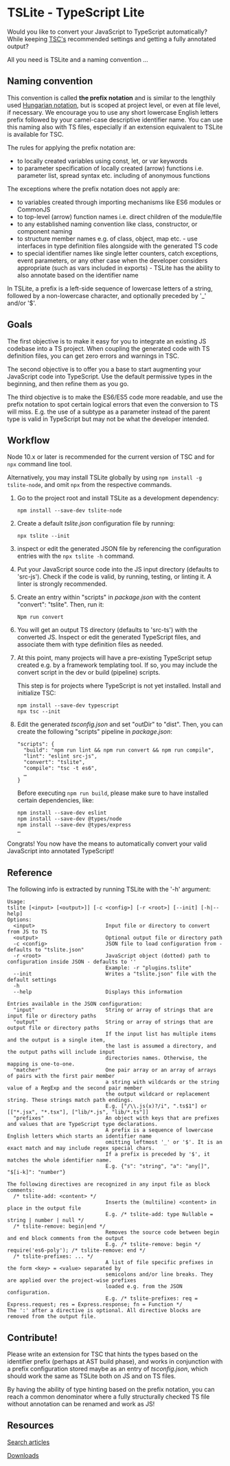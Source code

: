 TSLite - TypeScript Lite
========================

Would you like to convert your JavaScript to TypeScript automatically? While keeping [TSC's](https://www.typescriptlang.org/docs/handbook/compiler-options.html) recommended settings and getting a fully annotated output?

All you need is TSLite and a naming convention …

Naming convention
-----------------

This convention is called **the prefix notation** and is similar to the lengthily used [Hungarian notation](https://en.wikipedia.org/wiki/Hungarian_notation), but is scoped at project level, or even at file level, if necessary. We encourage you to use any short lowercase English letters prefix followed by your camel-case descriptive identifier name. You can use this naming also with TS files, especially if an extension equivalent to TSLite is available for TSC.

The rules for applying the prefix notation are:

*   to locally created variables using const, let, or var keywords
*   to parameter specification of locally created (arrow) functions i.e. parameter list, spread syntax etc. including of anonymous functions

The exceptions where the prefix notation does not apply are:

*   to variables created through importing mechanisms like ES6 modules or CommonJS
*   to top-level (arrow) function names i.e. direct children of the module/file
*   to any established naming convention like class, constructor, or component naming
*   to structure member names e.g. of class, object, map etc. - use interfaces in type definition files alongside with the generated TS code
*   to special identifier names like single letter counters, catch exceptions, event parameters, or any other case when the developer considers appropriate (such as vars included in exports) - TSLite has the ability to also annotate based on the identifier name

In TSLite, a prefix is a left-side sequence of lowercase letters of a string, followed by a non-lowercase character, and optionally preceded by '\_' and/or '$'.

Goals
-----

The first objective is to make it easy for you to integrate an existing JS codebase into a TS project. When coupling the generated code with TS definition files, you can get zero errors and warnings in TSC.

The second objective is to offer you a base to start augmenting your JavaScript code into TypeScript. Use the default permissive types in the beginning, and then refine them as you go.

The third objective is to make the ES6/ES5 code more readable, and use the prefix notation to spot certain logical errors that even the conversion to TS will miss. E.g. the use of a subtype as a parameter instead of the parent type is valid in TypeScript but may not be what the developer intended.

Workflow
--------

Node 10.x or later is recommended for the current version of TSC and for `npx` command line tool.

Alternatively, you may install TSLite globally by using `npm install -g tslite-node`, and omit `npx` from the respective commands.

1.  Go to the project root and install TSLite as a development dependency:
    
        npm install --save-dev tslite-node
        
    
2.  Create a default _tslite.json_ configuration file by running:
    
        npx tslite --init
        
    
3.  inspect or edit the generated JSON file by referencing the configuration entries with the `npx tslite -h` command.
    
4.  Put your JavaScript source code into the JS input directory (defaults to 'src-js'). Check if the code is valid, by running, testing, or linting it. A linter is strongly recommended.
    
5.  Create an entry within "scripts" in _package.json_ with the content "convert": "tslite". Then, run it:
    
        Npm run convert
        
    
6.  You will get an output TS directory (defaults to 'src-ts') with the converted JS. Inspect or edit the generated TypeScript files, and associate them with type definition files as needed.
    
7.  At this point, many projects will have a pre-existing TypeScript setup created e.g. by a framework templating tool. If so, you may include the convert script in the dev or build (pipeline) scripts.
    
    This step is for projects where TypeScript is not yet installed. Install and initialize TSC:
    
        npm install --save-dev typescript
        npx tsc --init
        
    
8.  Edit the generated _tsconfig.json_ and set "outDir" to "dist". Then, you can create the following "scripts" pipeline in _package.json_:
    
        "scripts": {
          "build": "npm run lint && npm run convert && npm run compile",
          "lint": "eslint src-js",
          "convert": "tslite",
          "compile": "tsc -t es6",
          …
        }
        
    
    Before executing `npm run build`, please make sure to have installed certain dependencies, like:
    
        npm install --save-dev eslint
        npm install --save-dev @types/node
        npm install --save-dev @types/express
        …
        
    

Congrats! You now have the means to automatically convert your valid JavaScript into annotated TypeScript!

Reference
---------

The following info is extracted by running TSLite with the '-h' argument:

    Usage:
    tslite [<input> [<output>]] [-c <config>] [-r <root>] [--init] [-h|--help]
    Options:
      <input>                       Input file or directory to convert from JS to TS
      <output>                      Optional output file or directory path
      -c <config>                   JSON file to load configuration from - defaults to "tslite.json"
      -r <root>                     JavaScript object (dotted) path to configuration inside JSON - defaults to ''
                                    Example: -r "plugins.tslite"
      --init                        Writes a "tslite.json" file with the default settings
      -h
      --help                        Displays this information
    
    Entries available in the JSON configuration:
      "input"                       String or array of strings that are input file or directory paths
      "output"                      String or array of strings that are output file or directory paths
                                    If the input list has multiple items and the output is a single item,
                                    the last is assumed a directory, and the output paths will include input
                                    directories names. Otherwise, the mapping is one-to-one.
      "matcher"                     One pair array or an array of arrays of pairs with the first pair member
                                    a string with wildcards or the string value of a RegExp and the second pair member
                                    the output wildcard or replacement string. These strings match path endings.
                                    E.g. ["/\\.js(x)?/i", ".ts$1"] or [["*.jsx", "*.tsx"], ["lib/*.js", "lib/*.ts"]]
      "prefixes"                    An object with keys that are prefixes and values that are TypeScript type declarations.
                                    A prefix is a sequence of lowercase English letters which starts an identifier name
                                    omitting leftmost '_' or '$'. It is an exact match and may include regex special chars.
                                    If a prefix is preceded by '$', it matches the whole identifier name.
                                    E.g. {"s": "string", "a": "any[]", "$[i-k]": "number"}
    
    The following directives are recognized in any input file as block comments:
      /* tslite-add: <content> */
                                    Inserts the (multiline) <content> in place in the output file
                                    E.g. /* tslite-add: type Nullable = string | number | null */
      /* tslite-remove: begin|end */
                                    Removes the source code between begin and end block comments from the output
                                    E.g. /* tslite-remove: begin */ require('es6-poly'); /* tslite-remove: end */
      /* tslite-prefixes: ... */
                                    A list of file specific prefixes in the form <key> = <value> separated by
                                    semicolons and/or line breaks. They are applied over the project-wise prefixes
                                    loaded e.g. from the JSON configuration.
                                    E.g. /* tslite-prefixes: req = Express.request; res = Express.response; fn = Function */
    The ':' after a directive is optional. All directive blocks are removed from the output file.
    

Contribute!
-----------

Please write an extension for TSC that hints the types based on the identifier prefix (perhaps at AST build phase), and works in conjunction with a prefix configuration stored maybe as an entry of _tsconfig.json_, which should work the same as TSLite both on JS and on TS files.

By having the ability of type hinting based on the prefix notation, you can reach a common denominator where a fully structurally checked TS file without annotation can be renamed and work as JS!

Resources
---------

[Search articles](https://www.google.com/search?hl=en&num=50&start=0&safe=0&filter=0&nfpr=1&q=The+Zonebuilder+web+development+programming+IT+society+philosophy+politics)

[Downloads](https://sourceforge.net/u/zonebuilder/profile/#:~:text=Projects)


